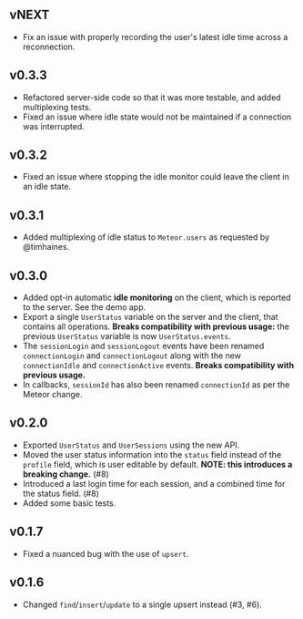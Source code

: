 ## vNEXT

* Fix an issue with properly recording the user's latest idle time across a reconnection.

## v0.3.3

* Refactored server-side code so that it was more testable, and added multiplexing tests.
* Fixed an issue where idle state would not be maintained if a connection was interrupted.

## v0.3.2

* Fixed an issue where stopping the idle monitor could leave the client in an idle state.

## v0.3.1

* Added multiplexing of idle status to `Meteor.users` as requested by @timhaines.

## v0.3.0

* Added opt-in automatic **idle monitoring** on the client, which is reported to the server. See the demo app.
* Export a single `UserStatus` variable on the server and the client, that contains all operations. **Breaks compatibility with previous usage:** the previous `UserStatus` variable is now `UserStatus.events`.
* The `sessionLogin` and `sessionLogout` events have been renamed `connectionLogin` and `connectionLogout` along with the new `connectionIdle` and `connectionActive` events. **Breaks compatibility with previous usage.**
* In callbacks, `sessionId` has also been renamed `connectionId` as per the Meteor change.

## v0.2.0

* Exported `UserStatus` and `UserSessions` using the new API.
* Moved the user status information into the `status` field instead of the `profile` field, which is user editable by default. **NOTE: this introduces a breaking change.** (#8)
* Introduced a last login time for each session, and a combined time for the status field. (#8)
* Added some basic tests.

## v0.1.7

* Fixed a nuanced bug with the use of `upsert`.

## v0.1.6

* Changed `find`/`insert`/`update` to a single upsert instead (#3, #6).
